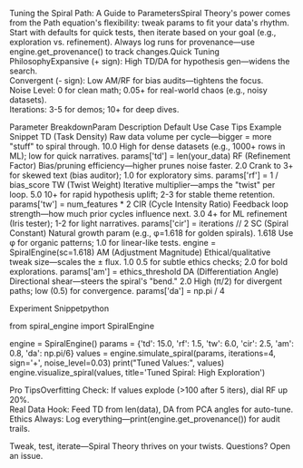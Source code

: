 Tuning the Spiral Path: A Guide to ParametersSpiral Theory's power comes from the Path equation's flexibility: tweak params to fit your data's rhythm. Start with defaults for quick tests, then iterate based on your goal (e.g., exploration vs. refinement). Always log runs for provenance—use engine.get_provenance() to track changes.Quick Tuning PhilosophyExpansive (+ sign): High TD/DA for hypothesis gen—widens the search.  
Convergent (- sign): Low AM/RF for bias audits—tightens the focus.  
Noise Level: 0 for clean math; 0.05+ for real-world chaos (e.g., noisy datasets).  
Iterations: 3-5 for demos; 10+ for deep dives.

Parameter BreakdownParam
Description
Default
Use Case Tips
Example Snippet
TD (Task Density)
Raw data volume per cycle—bigger = more "stuff" to spiral through.
10.0
High for dense datasets (e.g., 1000+ rows in ML); low for quick narratives.
params['td'] = len(your_data)
RF (Refinement Factor)
Bias/pruning efficiency—higher prunes noise faster.
2.0
Crank to 3+ for skewed text (bias auditor); 1.0 for exploratory sims.
params['rf'] = 1 / bias_score
TW (Twist Weight)
Iterative multiplier—amps the "twist" per loop.
5.0
10+ for rapid hypothesis uplift; 2-3 for stable theme retention.
params['tw'] = num_features * 2
CIR (Cycle Intensity Ratio)
Feedback loop strength—how much prior cycles influence next.
3.0
4+ for ML refinement (Iris tester); 1-2 for light narratives.
params['cir'] = iterations // 2
SC (Spiral Constant)
Natural growth param (e.g., φ=1.618 for golden spirals).
1.618
Use φ for organic patterns; 1.0 for linear-like tests.
engine = SpiralEngine(sc=1.618)
AM (Adjustment Magnitude)
Ethical/qualitative tweak size—scales the ± flux.
1.0
0.5 for subtle ethics checks; 2.0 for bold explorations.
params['am'] = ethics_threshold
DA (Differentiation Angle)
Directional shear—steers the spiral's "bend."
2.0
High (π/2) for divergent paths; low (0.5) for convergence.
params['da'] = np.pi / 4

Experiment Snippetpython

from spiral_engine import SpiralEngine

engine = SpiralEngine()
params = {'td': 15.0, 'rf': 1.5, 'tw': 6.0, 'cir': 2.5, 'am': 0.8, 'da': np.pi/6}
values = engine.simulate_spiral(params, iterations=4, sign='+', noise_level=0.03)
print("Tuned Values:", values)
engine.visualize_spiral(values, title='Tuned Spiral: High Exploration')

Pro TipsOverfitting Check: If values explode (>100 after 5 iters), dial RF up 20%.  
Real Data Hook: Feed TD from len(data), DA from PCA angles for auto-tune.  
Ethics Always: Log everything—print(engine.get_provenance()) for audit trails.

Tweak, test, iterate—Spiral Theory thrives on your twists. Questions? Open an issue.

